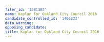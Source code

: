 ```yaml
---
filer_id: '1381183'
name: Kaplan for Oakland City Council 2016
candidate_controlled_id: '1406223'
data_warning: 
opposing_candidate: 
title: Kaplan for Oakland City Council 2016
---
```

